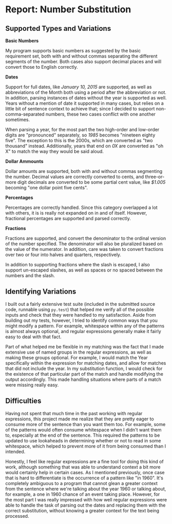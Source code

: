 # Report: Number Substitution

## Supported Types and Variations

**Basic Numbers**

My program supports basic numbers as suggested by the basic requirement set, both with and without commas separating the different segments of the number.  Both cases also support decimal places and will convert those to English correctly.

**Dates**

Support for full dates, like *January 10, 2015* are supported, as well as abbreviations of the Month both using a period after the abbreviation or not.  In addition, parsing instances of dates without the year is supported as well.  Years without a mention of date it supported in many cases, but relies on a little bit of sentence context to achieve that; since I decided to support non-comma-separated numbers, these two cases conflict with one another sometimes.

When parsing a year, for the most part the two high-order and low-order digits are "pronounced" separately, so *1985* becomes "nineteen eighty five".  The exception to this is the 2000s, which are converted as "two thousand" instead.  Additionally, years that end on *0X* are converted as "oh X" to match the way they would be said aloud.

**Dollar Ammounts**

Dollar amounts are supported, both with and without commas segmenting the number.  Decimal values are correctly converted to cents, and three-or-more digit decimals are converted to be some partial cent value, like *$1.005* becoming "one dollar point five cents".

**Percentages**

Percentages are correctly handled.  Since this category overlapped a lot with others, it is is really not expanded on in and of itself.  However, fractional percentages are supported and parsed correctly.

**Fractions**

Fractions are supported, and convert the denominator to the ordinal version of the number specified.  The denominator will also be pluralized based on the value of the numerator.  In addition, care was taken to convert fractions over two or four into halves and quarters, respectively.

In addition to supporting fractions where the slash is escaped, I also support un-escaped slashes, as well as spaces or no spaced between the numbers and the slash.


## Identifying Variations

I built out a fairly extensive test suite (included in the submitted source code, runnable using `py.test`) that helped me verify all of the possible inputs and check that they were handled to my satisfaction.  Aside from building out my tests, however, I tried to identify common ways that you might modify a pattern.  For example, whitespace within any of the patterns is almost always optional, and regular expressions generally make it fairly easy to deal with that fact.

Part of what helped me be flexible in my matching was the fact that I made extensive use of named groups in the regular expressions, as well as making these groups optional.  For example, I would match the Year specifically within the expression for matching dates, and allow for matches that did not include the year.  In my substitution function, I would check for the existence of that particular part of the match and handle modifying the output accordingly.  This made handling situations where parts of a match were missing really easy.


## Difficulties

Having not spent that much time in the past working with regular expressions, this project made me realize that they are pretty eager to consume more of the sentence than you want them too.  For example, some of the patterns would often consume whitespace when I didn't want them to, especially at the end of the sentence.  This required the patterns to be updated to use lookaheads in determining whether or not to read in some whitespace, which helped to prevent more of it from being consumed than I intended.

Honestly, I feel like regular expressions are a fine tool for doing this kind of work, although something that was able to understand context a bit more would certainly help in certain cases.  As I mentioned previously, once case that is hard to differentiate is the occurrence of a pattern like "in 1960".  It's completely ambiguous to a program that cannot glean a greater context from the sentence where we're talking about the year 1960 or talking about, for example, a one in 1960 chance of an event taking place.  However, for the most part I was really impressed with how well regular expressions were able to handle the task of parsing out the dates and replacing them with the correct substitution, without knowing a greater context for the text being processed.
